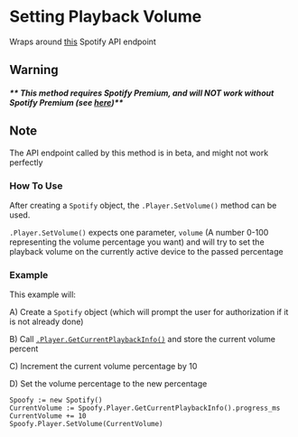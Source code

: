 # Setting Playback Volume
Wraps around [this](https://developer.spotify.com/documentation/web-api/reference/player/set-volume-for-users-playback/) Spotify API endpoint
## Warning
##### ** This method requires Spotify Premium, and will NOT work without Spotify Premium (see [here](https://developer.spotify.com/documentation/web-api/reference/player/set-volume-for-users-playback/#response-format))**
## Note
The API endpoint called by this method is in beta, and might not work perfectly
### How To Use
After creating a `Spotify` object, the `.Player.SetVolume()` method can be used. 

`.Player.SetVolume()` expects one parameter, `volume` (A number 0-100 representing the volume percentage you want) and will try to set the playback volume on the currently active device to the passed percentage

### Example
This example will:

A) Create a `Spotify` object (which will prompt the user for authorization if it is not already done) 

B) Call [`.Player.GetCurrentPlaybackInfo()`](player-current-info.md) and store the current volume percent

C) Increment the current volume percentage by 10

D) Set the volume percentage to the new percentage

```
Spoofy := new Spotify()
CurrentVolume := Spoofy.Player.GetCurrentPlaybackInfo().progress_ms
CurrentVolume += 10
Spoofy.Player.SetVolume(CurrentVolume)
```